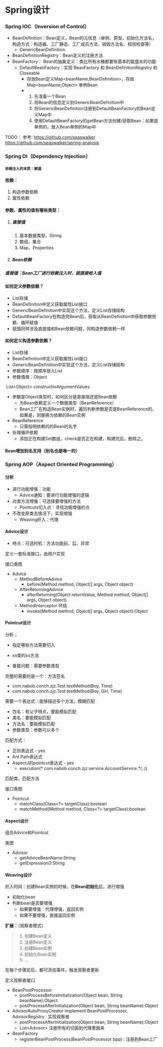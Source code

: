 # Spring设计



### Spring IOC（Inversion of Control）
- BeanDefinition：Bean定义，Bean的元信息（单例、原型、初始化方法名，构造方式：构造器、工厂静态、工厂成员方法，销毁方法名、校验检查等）
  - GenericBeanDefinition
- BeanDefinitionRegistry：Bean定义的注册方法
- BeanFactory： Bean的抽象定义：类比所有水桶都要有基本的能盛水的功能
  - DefaultBeanFactory：实现 BeanFactory 和 BeanDefinitionRegistry 和 Closeable
    - 存放Bean定义Map<beanName,BeanDefinition>，存放Map<beanName,Object> 单例Bean
    - 1. 先准备一个Bean
      2. 将Bean的信息定义到GenericBeanDefinition中
      3. 将GenericBeanDefinition注册到DefaultBeanFactory的Bean定义Map中
      4. 使用DefaultBeanFactory的getBean方法创建/获取Bean：如果是单例的，放入Bean单例的Map中



TODO：
    参考:
        https://github.com/seaswalker
        https://github.com/seaswalker/spring-analysis



### Spring DI（Dependency Injection）

#### `依赖注入的本质：赋值`

#### 依赖：

1. 构造参数依赖
2. 属性依赖



#### 参数、属性的值有哪些类型：

1. ##### 直接值

   1. 基本数据类型、String
   2. 数组、集合
   3. Map、Properties

2. ##### Bean依赖

##### 直接值：Bean工厂进行依赖注入时，就直接给入值



#### 如何定义参数依赖？

- List存储
- BeanDefinition中定义获取属性List接口
- GenericBeanDefinition中实现这个方法，定义List存储结构
- DefaultBeanFactory在构造完Bean后，获取从BeanDefinition中获取参数依赖、循环赋值
- 赋值同样涉及直接值和Bean依赖问题，同构造参数依赖一样



#### 如何定义构造参数依赖？

- List存储 
- BeanDefinition中定义获取属性List接口
- GenericBeanDefinition中实现这个方法，定义List存储结构
- 参数顺序：按顺序放入List
- 参数值用：Object

​		List\<Object> constructorArgumentValues

- 参数是Object类型时，如何区分是直接值还是Bean依赖
  - 为Bean依赖定义一个数据类型（BeanReference）
  - Bean工厂在构造Bean实例时，遍历判断参数是否是BeanReference的，如果是，则替换为依赖的Bean实例
- BeanReference
  - 只需指明依赖的的Bean的名字
- 处理循环依赖
  - 添加正在构建Set数组，check是否正在构建，构建完后，删除之。



#### Bean增加别名支持（别名也是唯一的）





### Spring AOP（Aspect Oriented Programming）

#### 分析

- 进行功能增强：功能
  - Advice通知：要进行功能增强的逻辑
- 对类方法增强：可选择要增强的方法
  - Pointcuts切入点：寻找功能增强的点
- 不改变原类去情况下，实现增强
  - Weaving织入：代理



#### Advice设计

- 特点：可选时机：方法功能前、后、异常

定义一套标准接口，由用户实现

接口类图

- Advice
  - MethodBeforeAdvice
    - before(Method method, Object[] args, Object object)
  - AfterReturningAdvice
    - afterReturning(Object returnValue, Method method, Object[] args, Object object)
  - MethodInterceptor 环绕
    - invoke(Method method, Object[] args, Object object):Object



#### Pointcut设计

分析；

- 指定哪些方法需要切入

- xx类的xx方法

- 重载问题：需要参数类型

完整的需要的是一个：方法签名

- com.nabob.conch.zjz.Test.testMethod(Boy, Time)
- com.nabob.conch.zjz.Test.testMethod(Boy, Girl, Time)

需要一个表达式：能够描述多个方法，模糊匹配

- 包名：有父子特点，要能模拟匹配
- 类名：要能模拟匹配
- 方法名：要能模拟匹配
- 参数类型：参数可以多个

匹配方式：

- 正则表达式  - yes
- Ant Path表达式
- AspectJ的pointcut表达式  - yes
  - execution(* com.nabob.conch.zjz.service.AccountService.*(..))

匹配类、匹配方法

接口类图

- Pointcut
  - matchClass(Class<?> targetClass):boolean
  - matchMethod(Method method, Class<?> targetClass):boolean



#### Aspect设计

组合Advice和Pointcut

类图

- Advisor
  - getAdviceBeanName:String
  - getExpression():Stirng





#### Weaving设计

织入时间：创建Bean实例的时候，在**Bean初始化**后，进行增强

- 初始化bean
- 判断bean是否要增强
  - 如果要增强：代理增强，返回实例
  - 如果不要增强，直接返回实例

**扩展：**（观察者模式）

> 1. 创建Bean定义
> 2. 注册Bean定义
> 3. 创建Bean实例
> 4. 初始化Bean实例
> 5. ...

在每个步骤前后，都可添加事件，触发观察者更新



定义观察者接口

- BeanPostProcessor
  - postProcessBeforeInitialization(Object bean, String beanName):Object
  - postProcessAfterInitialization(Object bean, String beanName):Object
- AdvisorAutoProxyCreator implement BeanPostProcessor, AdvisorRegistry : 实现观察者
  - postProcessAfterInitialization(Object bean, String beanName):Object
  - List\<Advisor> 注册所有的切面到代理里面来
- BeanFactory
  - registerBeanPostProcess(BeanPostProcessor bpp)  : 注册到Bean工厂


